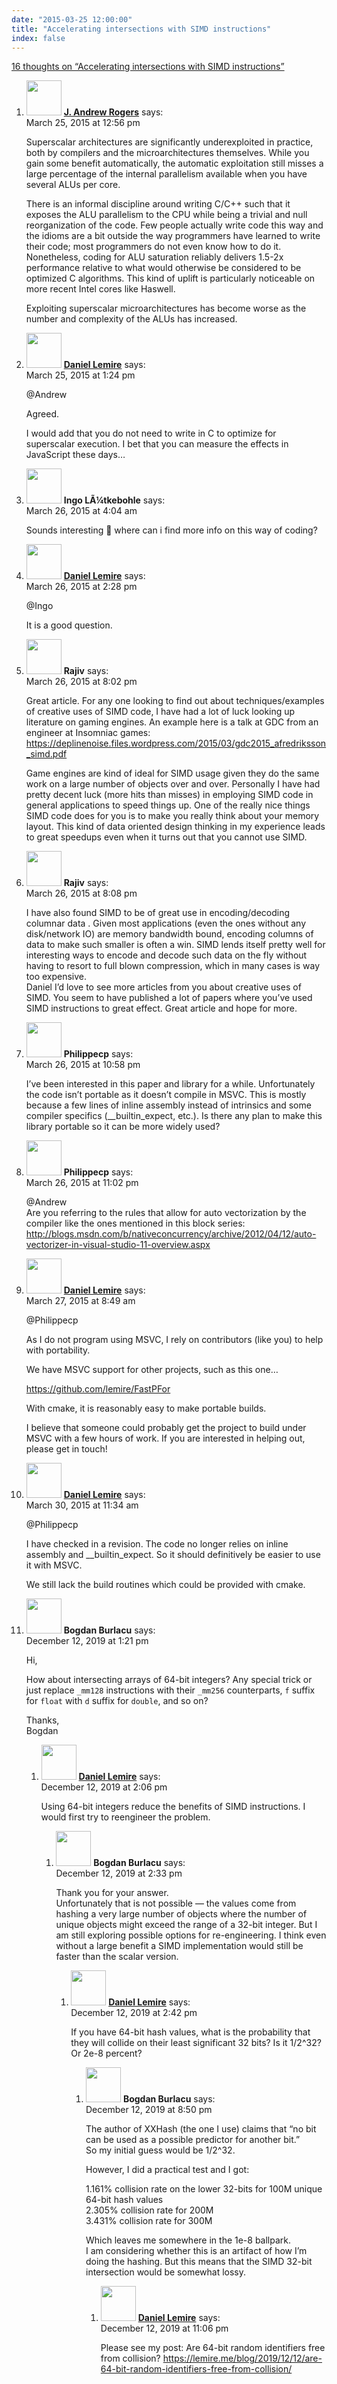 ```yaml
---
date: "2015-03-25 12:00:00"
title: "Accelerating intersections with SIMD instructions"
index: false
---
```


[16 thoughts on &ldquo;Accelerating intersections with SIMD instructions&rdquo;](/lemire/blog/2015/03-25-accelerating-intersections-with-simd-instructions)

<ol class="comment-list">
<li id="comment-153148" class="comment even thread-even depth-1">
<div class="comment-author vcard">
<img alt src="https://secure.gravatar.com/avatar/08273d5f7fe210be4bfcdd60b9b3fe09?s=56&#038;d=mm&#038;r=g" srcset="https://secure.gravatar.com/avatar/08273d5f7fe210be4bfcdd60b9b3fe09?s=112&#038;d=mm&#038;r=g 2x" class="avatar avatar-56 photo" height="56" width="56" decoding="async" /> <b class="fn"><a href="http://www.jandrewrogers.com/" class="url" rel="ugc external nofollow">J. Andrew Rogers</a></b> <span class="says">says:</span> </div>
<div class="comment-metadata"><time datetime="2015-03-25T12:56:12+00:00">March 25, 2015 at 12:56 pm</time></a> </div>
<div class="comment-content">
<p>Superscalar architectures are significantly underexploited in practice, both by compilers and the microarchitectures themselves. While you gain some benefit automatically, the automatic exploitation still misses a large percentage of the internal parallelism available when you have several ALUs per core.</p>
<p>There is an informal discipline around writing C/C++ such that it exposes the ALU parallelism to the CPU while being a trivial and null reorganization of the code. Few people actually write code this way and the idioms are a bit outside the way programmers have learned to write their code; most programmers do not even know how to do it. Nonetheless, coding for ALU saturation reliably delivers 1.5-2x performance relative to what would otherwise be considered to be optimized C algorithms. This kind of uplift is particularly noticeable on more recent Intel cores like Haswell.</p>
<p>Exploiting superscalar microarchitectures has become worse as the number and complexity of the ALUs has increased.</p>
</div>
</li>
<li id="comment-153151" class="comment byuser comment-author-lemire bypostauthor odd alt thread-odd thread-alt depth-1">
<div class="comment-author vcard">
<img alt src="https://secure.gravatar.com/avatar/2ca999bef9535950f5b84281a4dab006?s=56&#038;d=mm&#038;r=g" srcset="https://secure.gravatar.com/avatar/2ca999bef9535950f5b84281a4dab006?s=112&#038;d=mm&#038;r=g 2x" class="avatar avatar-56 photo" height="56" width="56" decoding="async" /> <b class="fn"><a href="https://lemire.me/en/" class="url" rel="ugc">Daniel Lemire</a></b> <span class="says">says:</span> </div>
<div class="comment-metadata"><time datetime="2015-03-25T13:24:05+00:00">March 25, 2015 at 1:24 pm</time></a> </div>
<div class="comment-content">
<p>@Andrew</p>
<p>Agreed.</p>
<p>I would add that you do not need to write in C to optimize for superscalar execution. I bet that you can measure the effects in JavaScript these days&#8230;</p>
</div>
</li>
<li id="comment-153296" class="comment even thread-even depth-1">
<div class="comment-author vcard">
<img alt src="https://secure.gravatar.com/avatar/52f85331563403f1b2a2340a5458d48c?s=56&#038;d=mm&#038;r=g" srcset="https://secure.gravatar.com/avatar/52f85331563403f1b2a2340a5458d48c?s=112&#038;d=mm&#038;r=g 2x" class="avatar avatar-56 photo" height="56" width="56" loading="lazy" decoding="async" /> <b class="fn">Ingo LÃ¼tkebohle</b> <span class="says">says:</span> </div>
<div class="comment-metadata"><time datetime="2015-03-26T04:04:26+00:00">March 26, 2015 at 4:04 am</time></a> </div>
<div class="comment-content">
<p>Sounds interesting 🙂 where can i find more info on this way of coding?</p>
</div>
</li>
<li id="comment-153337" class="comment byuser comment-author-lemire bypostauthor odd alt thread-odd thread-alt depth-1">
<div class="comment-author vcard">
<img alt src="https://secure.gravatar.com/avatar/2ca999bef9535950f5b84281a4dab006?s=56&#038;d=mm&#038;r=g" srcset="https://secure.gravatar.com/avatar/2ca999bef9535950f5b84281a4dab006?s=112&#038;d=mm&#038;r=g 2x" class="avatar avatar-56 photo" height="56" width="56" loading="lazy" decoding="async" /> <b class="fn"><a href="https://lemire.me/en/" class="url" rel="ugc">Daniel Lemire</a></b> <span class="says">says:</span> </div>
<div class="comment-metadata"><time datetime="2015-03-26T14:28:08+00:00">March 26, 2015 at 2:28 pm</time></a> </div>
<div class="comment-content">
<p>@Ingo</p>
<p>It is a good question.</p>
</div>
</li>
<li id="comment-153379" class="comment even thread-even depth-1">
<div class="comment-author vcard">
<img alt src="https://secure.gravatar.com/avatar/2bc8b1ed21554addc6f0fc07c79ee950?s=56&#038;d=mm&#038;r=g" srcset="https://secure.gravatar.com/avatar/2bc8b1ed21554addc6f0fc07c79ee950?s=112&#038;d=mm&#038;r=g 2x" class="avatar avatar-56 photo" height="56" width="56" loading="lazy" decoding="async" /> <b class="fn">Rajiv</b> <span class="says">says:</span> </div>
<div class="comment-metadata"><time datetime="2015-03-26T20:02:36+00:00">March 26, 2015 at 8:02 pm</time></a> </div>
<div class="comment-content">
<p>Great article. For any one looking to find out about techniques/examples of creative uses of SIMD code, I have had a lot of luck looking up literature on gaming engines. An example here is a talk at GDC from an engineer at Insomniac games: <a href="https://deplinenoise.files.wordpress.com/2015/03/gdc2015_afredriksson_simd.pdf" rel="nofollow ugc">https://deplinenoise.files.wordpress.com/2015/03/gdc2015_afredriksson_simd.pdf</a></p>
<p>Game engines are kind of ideal for SIMD usage given they do the same work on a large number of objects over and over. Personally I have had pretty decent luck (more hits than misses) in employing SIMD code in general applications to speed things up. One of the really nice things SIMD code does for you is to make you really think about your memory layout. This kind of data oriented design thinking in my experience leads to great speedups even when it turns out that you cannot use SIMD.</p>
</div>
</li>
<li id="comment-153382" class="comment odd alt thread-odd thread-alt depth-1">
<div class="comment-author vcard">
<img alt src="https://secure.gravatar.com/avatar/2bc8b1ed21554addc6f0fc07c79ee950?s=56&#038;d=mm&#038;r=g" srcset="https://secure.gravatar.com/avatar/2bc8b1ed21554addc6f0fc07c79ee950?s=112&#038;d=mm&#038;r=g 2x" class="avatar avatar-56 photo" height="56" width="56" loading="lazy" decoding="async" /> <b class="fn">Rajiv</b> <span class="says">says:</span> </div>
<div class="comment-metadata"><time datetime="2015-03-26T20:08:32+00:00">March 26, 2015 at 8:08 pm</time></a> </div>
<div class="comment-content">
<p>I have also found SIMD to be of great use in encoding/decoding columnar data . Given most applications (even the ones without any disk/network IO) are memory bandwidth bound, encoding columns of data to make such smaller is often a win. SIMD lends itself pretty well for interesting ways to encode and decode such data on the fly without having to resort to full blown compression, which in many cases is way too expensive.<br/>
Daniel I&rsquo;d love to see more articles from you about creative uses of SIMD. You seem to have published a lot of papers where you&rsquo;ve used SIMD instructions to great effect. Great article and hope for more.</p>
</div>
</li>
<li id="comment-153403" class="comment even thread-even depth-1">
<div class="comment-author vcard">
<img alt src="https://secure.gravatar.com/avatar/96112d38f9249b06e6811e5aff6d0113?s=56&#038;d=mm&#038;r=g" srcset="https://secure.gravatar.com/avatar/96112d38f9249b06e6811e5aff6d0113?s=112&#038;d=mm&#038;r=g 2x" class="avatar avatar-56 photo" height="56" width="56" loading="lazy" decoding="async" /> <b class="fn">Philippecp</b> <span class="says">says:</span> </div>
<div class="comment-metadata"><time datetime="2015-03-26T22:58:22+00:00">March 26, 2015 at 10:58 pm</time></a> </div>
<div class="comment-content">
<p>I&rsquo;ve been interested in this paper and library for a while. Unfortunately the code isn&rsquo;t portable as it doesn&rsquo;t compile in MSVC. This is mostly because a few lines of inline assembly instead of intrinsics and some compiler specifics (__builtin_expect, etc.). Is there any plan to make this library portable so it can be more widely used?</p>
</div>
</li>
<li id="comment-153404" class="comment odd alt thread-odd thread-alt depth-1">
<div class="comment-author vcard">
<img alt src="https://secure.gravatar.com/avatar/96112d38f9249b06e6811e5aff6d0113?s=56&#038;d=mm&#038;r=g" srcset="https://secure.gravatar.com/avatar/96112d38f9249b06e6811e5aff6d0113?s=112&#038;d=mm&#038;r=g 2x" class="avatar avatar-56 photo" height="56" width="56" loading="lazy" decoding="async" /> <b class="fn">Philippecp</b> <span class="says">says:</span> </div>
<div class="comment-metadata"><time datetime="2015-03-26T23:02:59+00:00">March 26, 2015 at 11:02 pm</time></a> </div>
<div class="comment-content">
<p>@Andrew<br/>
Are you referring to the rules that allow for auto vectorization by the compiler like the ones mentioned in this block series:<br/>
<a href="http://blogs.msdn.com/b/nativeconcurrency/archive/2012/04/12/auto-vectorizer-in-visual-studio-11-overview.aspx" rel="nofollow ugc">http://blogs.msdn.com/b/nativeconcurrency/archive/2012/04/12/auto-vectorizer-in-visual-studio-11-overview.aspx</a></p>
</div>
</li>
<li id="comment-153462" class="comment byuser comment-author-lemire bypostauthor even thread-even depth-1">
<div class="comment-author vcard">
<img alt src="https://secure.gravatar.com/avatar/2ca999bef9535950f5b84281a4dab006?s=56&#038;d=mm&#038;r=g" srcset="https://secure.gravatar.com/avatar/2ca999bef9535950f5b84281a4dab006?s=112&#038;d=mm&#038;r=g 2x" class="avatar avatar-56 photo" height="56" width="56" loading="lazy" decoding="async" /> <b class="fn"><a href="https://lemire.me/en/" class="url" rel="ugc">Daniel Lemire</a></b> <span class="says">says:</span> </div>
<div class="comment-metadata"><time datetime="2015-03-27T08:49:08+00:00">March 27, 2015 at 8:49 am</time></a> </div>
<div class="comment-content">
<p>@Philippecp</p>
<p>As I do not program using MSVC, I rely on contributors (like you) to help with portability.</p>
<p>We have MSVC support for other projects, such as this one&#8230;</p>
<p><a href="https://github.com/lemire/FastPFor" rel="nofollow ugc">https://github.com/lemire/FastPFor</a></p>
<p>With cmake, it is reasonably easy to make portable builds.</p>
<p>I believe that someone could probably get the project to build under MSVC with a few hours of work. If you are interested in helping out, please get in touch!</p>
</div>
</li>
<li id="comment-153771" class="comment byuser comment-author-lemire bypostauthor odd alt thread-odd thread-alt depth-1">
<div class="comment-author vcard">
<img alt src="https://secure.gravatar.com/avatar/2ca999bef9535950f5b84281a4dab006?s=56&#038;d=mm&#038;r=g" srcset="https://secure.gravatar.com/avatar/2ca999bef9535950f5b84281a4dab006?s=112&#038;d=mm&#038;r=g 2x" class="avatar avatar-56 photo" height="56" width="56" loading="lazy" decoding="async" /> <b class="fn"><a href="https://lemire.me/en/" class="url" rel="ugc">Daniel Lemire</a></b> <span class="says">says:</span> </div>
<div class="comment-metadata"><time datetime="2015-03-30T11:34:07+00:00">March 30, 2015 at 11:34 am</time></a> </div>
<div class="comment-content">
<p>@Philippecp</p>
<p>I have checked in a revision. The code no longer relies on inline assembly and __builtin_expect. So it should definitively be easier to use it with MSVC.</p>
<p>We still lack the build routines which could be provided with cmake.</p>
</div>
</li>
<li id="comment-463597" class="comment even thread-even depth-1 parent">
<div class="comment-author vcard">
<img alt src="https://secure.gravatar.com/avatar/1d510e41722c5b7ea95d2bb7ae3d205c?s=56&#038;d=mm&#038;r=g" srcset="https://secure.gravatar.com/avatar/1d510e41722c5b7ea95d2bb7ae3d205c?s=112&#038;d=mm&#038;r=g 2x" class="avatar avatar-56 photo" height="56" width="56" loading="lazy" decoding="async" /> <b class="fn">Bogdan Burlacu</b> <span class="says">says:</span> </div>
<div class="comment-metadata"><time datetime="2019-12-12T13:21:20+00:00">December 12, 2019 at 1:21 pm</time></a> </div>
<div class="comment-content">
<p>Hi,</p>
<p>How about intersecting arrays of 64-bit integers? Any special trick or just replace <code>_mm128</code> instructions with their <code>_mm256</code> counterparts, <code>f</code> suffix for <code>float</code> with <code>d</code> suffix for <code>double</code>, and so on?</p>
<p>Thanks,<br/>
Bogdan</p>
</div>
<ol class="children">
<li id="comment-463642" class="comment byuser comment-author-lemire bypostauthor odd alt depth-2 parent">
<div class="comment-author vcard">
<img alt src="https://secure.gravatar.com/avatar/2ca999bef9535950f5b84281a4dab006?s=56&#038;d=mm&#038;r=g" srcset="https://secure.gravatar.com/avatar/2ca999bef9535950f5b84281a4dab006?s=112&#038;d=mm&#038;r=g 2x" class="avatar avatar-56 photo" height="56" width="56" loading="lazy" decoding="async" /> <b class="fn"><a href="https://lemire.me/en/" class="url" rel="ugc">Daniel Lemire</a></b> <span class="says">says:</span> </div>
<div class="comment-metadata"><time datetime="2019-12-12T14:06:18+00:00">December 12, 2019 at 2:06 pm</time></a> </div>
<div class="comment-content">
<p>Using 64-bit integers reduce the benefits of SIMD instructions. I would first try to reengineer the problem.</p>
</div>
<ol class="children">
<li id="comment-463666" class="comment even depth-3 parent">
<div class="comment-author vcard">
<img alt src="https://secure.gravatar.com/avatar/1d510e41722c5b7ea95d2bb7ae3d205c?s=56&#038;d=mm&#038;r=g" srcset="https://secure.gravatar.com/avatar/1d510e41722c5b7ea95d2bb7ae3d205c?s=112&#038;d=mm&#038;r=g 2x" class="avatar avatar-56 photo" height="56" width="56" loading="lazy" decoding="async" /> <b class="fn">Bogdan Burlacu</b> <span class="says">says:</span> </div>
<div class="comment-metadata"><time datetime="2019-12-12T14:33:23+00:00">December 12, 2019 at 2:33 pm</time></a> </div>
<div class="comment-content">
<p>Thank you for your answer.<br/>
Unfortunately that is not possible &#8212; the values come from hashing a very large number of objects where the number of unique objects might exceed the range of a 32-bit integer. But I am still exploring possible options for re-engineering. I think even without a large benefit a SIMD implementation would still be faster than the scalar version.</p>
</div>
<ol class="children">
<li id="comment-463682" class="comment byuser comment-author-lemire bypostauthor odd alt depth-4 parent">
<div class="comment-author vcard">
<img alt src="https://secure.gravatar.com/avatar/2ca999bef9535950f5b84281a4dab006?s=56&#038;d=mm&#038;r=g" srcset="https://secure.gravatar.com/avatar/2ca999bef9535950f5b84281a4dab006?s=112&#038;d=mm&#038;r=g 2x" class="avatar avatar-56 photo" height="56" width="56" loading="lazy" decoding="async" /> <b class="fn"><a href="https://lemire.me/en/" class="url" rel="ugc">Daniel Lemire</a></b> <span class="says">says:</span> </div>
<div class="comment-metadata"><time datetime="2019-12-12T14:42:05+00:00">December 12, 2019 at 2:42 pm</time></a> </div>
<div class="comment-content">
<p>If you have 64-bit hash values, what is the probability that they will collide on their least significant 32 bits? Is it 1/2^32? Or 2e-8 percent?</p>
</div>
<ol class="children">
<li id="comment-464003" class="comment even depth-5 parent">
<div class="comment-author vcard">
<img alt src="https://secure.gravatar.com/avatar/1d510e41722c5b7ea95d2bb7ae3d205c?s=56&#038;d=mm&#038;r=g" srcset="https://secure.gravatar.com/avatar/1d510e41722c5b7ea95d2bb7ae3d205c?s=112&#038;d=mm&#038;r=g 2x" class="avatar avatar-56 photo" height="56" width="56" loading="lazy" decoding="async" /> <b class="fn">Bogdan Burlacu</b> <span class="says">says:</span> </div>
<div class="comment-metadata"><time datetime="2019-12-12T20:50:02+00:00">December 12, 2019 at 8:50 pm</time></a> </div>
<div class="comment-content">
<p>The author of XXHash (the one I use) claims that &ldquo;no bit can be used as a possible predictor for another bit.&rdquo;<br/>
So my initial guess would be 1/2^32.</p>
<p>However, I did a practical test and I got:</p>
<p>1.161% collision rate on the lower 32-bits for 100M unique 64-bit hash values<br/>
2.305% collision rate for 200M<br/>
3.431% collision rate for 300M</p>
<p>Which leaves me somewhere in the 1e-8 ballpark.<br/>
I am considering whether this is an artifact of how I&rsquo;m doing the hashing. But this means that the SIMD 32-bit intersection would be somewhat lossy.</p>
</div>
<ol class="children">
<li id="comment-464158" class="comment byuser comment-author-lemire bypostauthor odd alt depth-6">
<div class="comment-author vcard">
<img alt src="https://secure.gravatar.com/avatar/2ca999bef9535950f5b84281a4dab006?s=56&#038;d=mm&#038;r=g" srcset="https://secure.gravatar.com/avatar/2ca999bef9535950f5b84281a4dab006?s=112&#038;d=mm&#038;r=g 2x" class="avatar avatar-56 photo" height="56" width="56" loading="lazy" decoding="async" /> <b class="fn"><a href="https://lemire.me/en/" class="url" rel="ugc">Daniel Lemire</a></b> <span class="says">says:</span> </div>
<div class="comment-metadata"><time datetime="2019-12-12T23:06:17+00:00">December 12, 2019 at 11:06 pm</time></a> </div>
<div class="comment-content">
<p>Please see my post: Are 64-bit random identifiers free from collision? <a href="https://lemire.me/blog/2019/12/12/are-64-bit-random-identifiers-free-from-collision/" rel="ugc">https://lemire.me/blog/2019/12/12/are-64-bit-random-identifiers-free-from-collision/</a></p>
</div>
</li>
</ol>
</li>
</ol>
</li>
</ol>
</li>
</ol>
</li>
</ol>
</li>
</ol>

